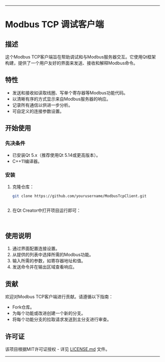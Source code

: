 
---

# Modbus TCP 调试客户端

## 描述
这个Modbus TCP客户端旨在帮助调试和与Modbus服务器交互。它使用Qt框架构建，提供了一个用户友好的界面来发送、接收和解释Modbus命令。

## 特性
- 发送和接收如读取线圈、写单个寄存器等Modbus功能代码。
- 以清晰有序的方式显示来自Modbus服务器的响应。
- 记录所有通信以供进一步分析。
- 可自定义的连接参数设置。

## 开始使用

### 先决条件
- 已安装Qt 5.x（推荐使用Qt 5.14或更高版本）。
- C++11编译器。

### 安装
1. 克隆仓库：
   ```bash
   git clone https://github.com/yourusername/ModbusTcpClient.git
   ```
   
   ```
2. 在Qt Creator中打开项目运行即可：

   ```


## 使用说明
1. 通过界面配置连接设置。
2. 从提供的列表中选择所需的Modbus功能。
3. 输入所需的参数，如寄存器地址和值。
4. 发送命令并在输出区域查看响应。

## 贡献
欢迎对Modbus TCP客户端进行贡献。请遵循以下指南：
- Fork仓库。
- 为每个功能或改进创建一个新的分支。
- 将每个功能分支的拉取请求发送到主分支进行审查。

## 许可证
该项目根据MIT许可证授权 - 详见 [LICENSE.md](LICENSE) 文件。

---

